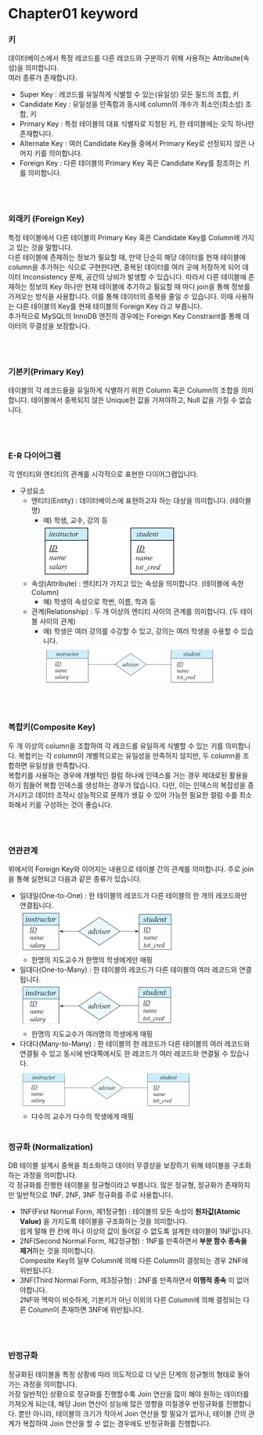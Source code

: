 # Chapter01 keyword

### 키

데이터베이스에서 특정 레코드를 다른 레코드와 구분하기 위해 사용하는 Attribute(속성)을 의미합니다.  
여러 종류가 존재합니다.
- Super Key : 레코드를 유일하게 식별할 수 있는(유일성) 모든 필드의 조합, 키
- Candidate Key : 유일성을 만족함과 동시에 column의 개수가 최소인(최소성) 조합, 키
- Primary Key : 특정 테이블의 대표 식별자로 지정된 키, 한 테이블에는 오직 하나만 존재합니다.
- Alternate Key : 여러 Candidate Key들 중에서 Primary Key로 선정되지 않은 나머지 키를 의미합니다.
- Foreign Key : 다른 테이블의 Primary Key 혹은 Candidate Key를 참조하는 키를 의미합니다.

<br><br>

### 외래키 (Foreign Key)
특정 테이블에서 다른 테이블의 Primary Key 혹은 Candidate Key를 Column에 가지고 있는 것을 말합니다.  
다른 테이블에 존재하는 정보가 필요할 때, 만약 단순히 해당 데이터를 현재 테이블에 column을 추가하는 식으로 구현한다면,
중복된 데이터를 여러 곳에 저장하게 되어 데이터 Inconsistency 문제, 공간의 낭비가 발생할 수 있습니다.
따라서 다른 테이블에 존재하는 정보의 Key 하나만 현재 테이블에 추가하고 필요할 때 마다 join을 통해 정보를 가져오는 방식을 사용합니다.
이를 통해 데이터의 중복을 줄일 수 있습니다. 이때 사용하는 다른 테이블의 Key를 현재 테이블의 Foreign Key 라고 부릅니다.  
추가적으로 MySQL의 InnoDB 엔진의 경우에는 Foreign Key Constraint를 통해 데이터의 무결성을 보장합니다.

<br><br>

### 기본키(Primary Key)
테이블의 각 레코드들을 유일하게 식별하기 위한 Column 혹은 Column의 조합을 의미합니다.
테이블에서 중복되지 않은 Unique한 값을 가져야하고, Null 값을 가질 수 없습니다.

<br><br>

### E-R 다이어그램
각 엔티티와 엔티티의 관계를 시각적으로 표현한 다이어그램입니다.
- 구성요소
    - 엔티티(Entity) : 데이터베이스에 표현하고자 하는 대상을 의미합니다. (테이블 명)
        - 예) 학생, 교수, 강의 등  
            ![img_1.png](imgs/img_1.png)
    - 속성(Attribute) : 엔티티가 가지고 있는 속성을 의미합니다. (테이블에 속한 Column)
        - 예) 학생의 속성으로 학번, 이름, 학과 등
    - 관계(Relationship) : 두 개 이상의 엔티티 사이의 관계를 의미합니다. (두 테이블 사이의 관계)
        - 예) 학생은 여러 강의를 수강할 수 있고, 강의는 여러 학생을 수용할 수 있습니다.  
            ![img.png](imgs/img.png)

<br><br>

### 복합키(Composite Key)
 두 개 이상의 column을 조합하여 각 레코드를 유일하게 식별할 수 있는 키를 의미합니다.
복합키는 각 column이 개별적으로는 유일성을 만족하지 않지만, 두 column을 조합하면 유일성을 만족합니다.  
복합키를 사용하는 경우에 개별적인 컬럼 하나에 인덱스를 거는 경우 제대로된 활용을 하기 힘들어 복합 인덱스를 생성하는 경우가 많습니다. 
다만, 이는 인덱스의 복잡성을 증가시키고 데이터 조작시 성능적으로 문제가 생길 수 있어 가능한 필요한 컬럼 수를 최소화해서 키를 구성하는 것이 좋습니다.

<br><br>

### 연관관계
위에서의 Foreign Key와 이어지는 내용으로 테이블 간의 관계를 의미합니다. 주로 join을 통해 실현되고 다음과 같은 종류가 있습니다.
- 일대일(One-to-One) : 한 테이블의 레코드가 다른 테이블의 한 개의 레코드와만 연결됩니다.  
    ![img_2.png](imgs/img_2.png)
  - 한명의 지도교수가 한명의 학생에게만 매핑
- 일대다(One-to-Many) : 한 테이블의 레코드가 다른 테이블의 여러 레코드와 연결됩니다.  
    ![img_3.png](imgs/img_3.png)
  - 한명의 지도교수가 여러명의 학생에게 매핑
- 다대다(Many-to-Many) : 한 테이블의 한 레코드가 다른 테이블의 여러 레코드와 연결될 수 있고 동시에 반대쪽에서도 한 레코드가 여러 레코드와 연결될 수 있습니다.  
    ![img_4.png](imgs/img_4.png)
  - 다수의 교수가 다수의 학생에게 매핑
<br><br>

### 정규화 (Normalization)
DB 테이블 설계시 중복을 최소화하고 데이터 무결성을 보장하기 위해 테이블을 구조화하는 과정을 의미합니다.  
각 정규화를 진행한 테이블을 정규형이라고 부릅니다. 많은 정규형, 정규화가 존재하지만 일반적으로 1NF, 2NF, 3NF 정규화를 주로 사용합니다. 

- 1NF(First Normal Form, 제1정규형) : 테이블의 모든 속성이 **원자값(Atomic Value)** 을 가지도록 테이블을 구조화하는 것을 의미합니다.   
    쉽게 말해 한 칸에 하나 이상의 값이 들어갈 수 없도록 설계한 테이블이 1NF입니다. 
- 2NF(Second Normal Form, 제2정규형) : 1NF를 만족하면서 **부분 함수 종속을 제거**하는 것을 의미합니다.  
  Composite Key의 일부 Column에 의해 다른 Column이 결정되는 경우 2NF에 위반됩니다.
- 3NF(Third Normal Form, 제3정규형) : 2NF를 만족하면서 **이행적 종속** 이 없어야합니다.  
  2NF와 맥락이 비슷하게, 기본키가 아닌 이외의 다른 Column에 의해 결정되는 다른 Column이 존재하면 3NF에 위반됩니다.

<br><br>

### 반정규화
정규화된 테이블을 특정 상황에 따라 의도적으로 더 낮은 단계의 정규형의 형태로 돌아가는 과정을 의미합니다.  
가장 일반적인 상황으로 정규화를 진행할수록 Join 연산을 많이 해야 원하는 데이터를 가져오게 되는데, 해당 Join 연산이 성능에 많은 영향을 미칠경우 반정규화를 진행합니다.
뿐만 아니라, 테이블의 크기가 작아서 Join 연산을 할 필요가 없거나, 테이블 간의 관계가 복잡하여 Join 연산을 할 수 없는 경우에도 반정규화를 진행합니다.